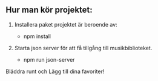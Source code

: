 ## Hur man kör projektet:

1. Installera paket projektet är beroende av:
   - npm install

2. Starta json server för att få tillgång till musikbiblioteket.
   
   - npm run json-server


Bläddra runt och Lägg till dina favoriter!